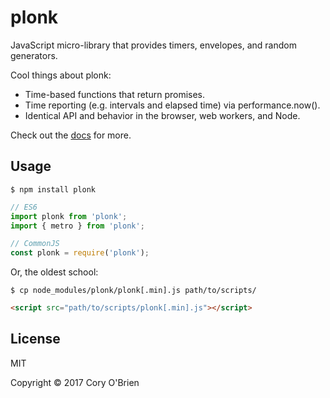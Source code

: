 
# plonk

JavaScript micro-library that provides timers, envelopes, and random generators.

Cool things about plonk:

* Time-based functions that return promises.
* Time reporting (e.g. intervals and elapsed time) via performance.now().
* Identical API and behavior in the browser, web workers, and Node.

Check out the [docs](docs.md) for more.

## Usage

```
$ npm install plonk
```

```javascript
// ES6
import plonk from 'plonk';
import { metro } from 'plonk';

// CommonJS
const plonk = require('plonk');
```

Or, the oldest school:

```
$ cp node_modules/plonk/plonk[.min].js path/to/scripts/
```
```html
<script src="path/to/scripts/plonk[.min].js"></script>
```

## License

MIT

Copyright © 2017 Cory O'Brien
